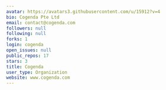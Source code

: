 ```yaml
---
avatar: https://avatars3.githubusercontent.com/u/15912?v=4
bio: Cogenda Pte Ltd
email: contact@cogenda.com
followers: null
following: null
forks: 1
login: cogenda
open_issues: null
public_repos: 17
stars: 3
title: Cogenda
user_type: Organization
website: www.cogenda.com
---
```

